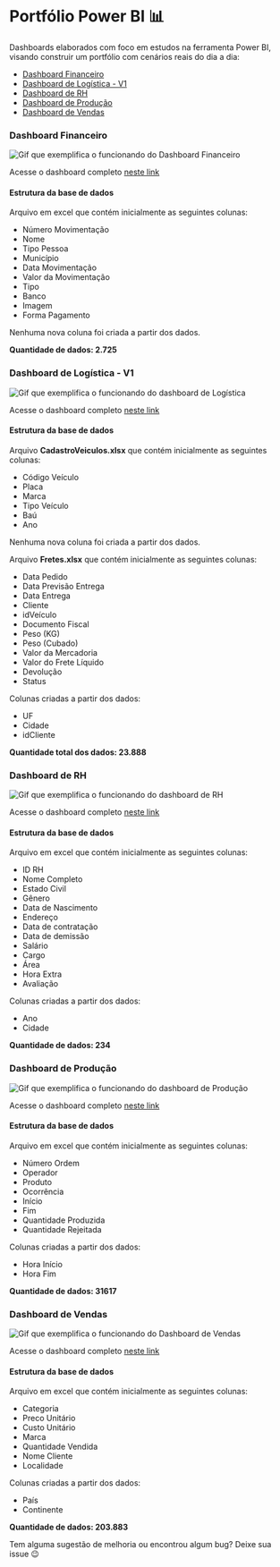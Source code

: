 # Portfólio Power BI 📊

Dashboards elaborados com foco em estudos na ferramenta Power BI, visando construir um portfólio com cenários reais do dia a dia:

- [Dashboard Financeiro](https://github.com/carlos1818augusto/Portifolio-Power-BI-/tree/main/Portfolio-Power-BI/Dashboard%20Financeiro)
- [Dashboard de Logística - V1](https://github.com/carlos1818augusto/Portifolio-Power-BI-/tree/main/Portfolio-Power-BI/Dashboard%20Log%C3%ADstica%20-%20V1)
- [Dashboard de RH](https://github.com/carlos1818augusto/Portifolio-Power-BI-/tree/main/Portfolio-Power-BI/Dashboard%20RH)
- [Dashboard de Produção](https://github.com/carlos1818augusto/Portifolio-Power-BI-/tree/main/Portfolio-Power-BI/Dashboard%20Produ%C3%A7%C3%A3o)
- [Dashboard de Vendas](https://github.com/carlos1818augusto/Portifolio-Power-BI-/tree/main/Portfolio-Power-BI/Dashboard%20Vendas)

### Dashboard Financeiro

![Gif que exemplifica o funcionando do Dashboard Financeiro](https://i.imgur.com/lZW7rfJ.gif)

Acesse o dashboard completo [neste link](https://app.powerbi.com/view?r=eyJrIjoiYzEyYTRmNzQtYmE1My00YTg4LTlmMDMtYzRlMGYyYTgzOGNlIiwidCI6IjgwZjdlZDgwLTYyMjctNGY2MS1hMmRmLWViMzUzMDYzM2VlNCJ9)

#### Estrutura da base de dados

Arquivo em excel que contém inicialmente as seguintes colunas:
- Número Movimentação
- Nome
- Tipo Pessoa
- Município
- Data Movimentação
- Valor da Movimentação
- Tipo
- Banco
- Imagem
- Forma Pagamento

Nenhuma nova coluna foi criada a partir dos dados.

**Quantidade de dados: 2.725** 


### Dashboard de Logística - V1

![Gif que exemplifica o funcionando do dashboard de Logística](https://i.imgur.com/ICBtVVR.gif)

Acesse o dashboard completo [neste link](https://app.powerbi.com/view?r=eyJrIjoiYzAwYjlkM2ItNjFjZS00NjQ2LWIwNzYtMTU1NGEwNzFjMTRlIiwidCI6IjgwZjdlZDgwLTYyMjctNGY2MS1hMmRmLWViMzUzMDYzM2VlNCJ9)

#### Estrutura da base de dados

Arquivo **CadastroVeiculos.xlsx** que contém inicialmente as seguintes colunas:
- Código Veículo
- Placa
- Marca
- Tipo Veículo
- Baú
- Ano

Nenhuma nova coluna foi criada a partir dos dados.

Arquivo **Fretes.xlsx** que contém inicialmente as seguintes colunas:
- Data Pedido
- Data Previsão Entrega
- Data Entrega
- Cliente
- idVeículo
- Documento Fiscal
- Peso (KG)
- Peso (Cubado)
- Valor da Mercadoria
- Valor do Frete Líquido
- Devolução
- Status

Colunas criadas a partir dos dados:
- UF
- Cidade
- idCliente

**Quantidade total dos dados: 23.888** 

### Dashboard de RH

![Gif que exemplifica o funcionando do dashboard de RH](https://i.imgur.com/YUPUzbN.gif)

Acesse o dashboard completo [neste link](https://app.powerbi.com/view?r=eyJrIjoiODViOGRiNGEtOTMwNi00MjJkLWJmZjMtZDhiMjdjZTBjY2UwIiwidCI6IjgwZjdlZDgwLTYyMjctNGY2MS1hMmRmLWViMzUzMDYzM2VlNCJ9)

#### Estrutura da base de dados

Arquivo em excel que contém inicialmente as seguintes colunas:
- ID RH 
- Nome Completo
- Estado Civil
- Gênero
- Data de Nascimento
- Endereço
- Data de contratação
- Data de demissão
- Salário
- Cargo
- Área
- Hora Extra
- Avaliação

Colunas criadas a partir dos dados:
- Ano
- Cidade

**Quantidade de dados: 234** 

### Dashboard de Produção

![Gif que exemplifica o funcionando do dashboard de Produção](https://i.imgur.com/ma2ezFI.gif)

Acesse o dashboard completo [neste link](https://app.powerbi.com/view?r=eyJrIjoiY2Q2MDcxNmItNjcwMi00OWE5LWI2YTAtNTMxODZmY2M2YjEzIiwidCI6IjgwZjdlZDgwLTYyMjctNGY2MS1hMmRmLWViMzUzMDYzM2VlNCJ9)

#### Estrutura da base de dados

Arquivo em excel que contém inicialmente as seguintes colunas:
- Número Ordem
- Operador
- Produto
- Ocorrência
- Início
- Fim
- Quantidade Produzida
- Quantidade Rejeitada

Colunas criadas a partir dos dados:
- Hora Início
- Hora Fim

**Quantidade de dados: 31617** 


### Dashboard de Vendas

![Gif que exemplifica o funcionando do Dashboard de Vendas](https://i.imgur.com/19mRZpY.gif)

Acesse o dashboard completo [neste link](https://app.powerbi.com/view?r=eyJrIjoiYzhiNGRkZTEtOTdmNi00YWFmLWE3NGQtZjg1MmExMTg4YWIzIiwidCI6IjgwZjdlZDgwLTYyMjctNGY2MS1hMmRmLWViMzUzMDYzM2VlNCJ9)

#### Estrutura da base de dados

Arquivo em excel que contém inicialmente as seguintes colunas:
- Categoria
- Preco Unitário
- Custo Unitário
- Marca
- Quantidade Vendida
- Nome Cliente
- Localidade

Colunas criadas a partir dos dados:
- País
- Continente

**Quantidade de dados: 203.883** 

Tem alguma sugestão de melhoria ou encontrou algum bug? Deixe sua issue 😉
